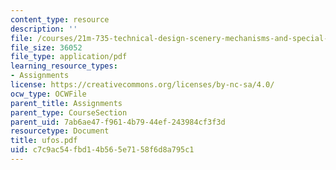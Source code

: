 ```yaml
---
content_type: resource
description: ''
file: /courses/21m-735-technical-design-scenery-mechanisms-and-special-effects-spring-2004/c7c9ac54fbd14b565e7158f6d8a795c1_ufos.pdf
file_size: 36052
file_type: application/pdf
learning_resource_types:
- Assignments
license: https://creativecommons.org/licenses/by-nc-sa/4.0/
ocw_type: OCWFile
parent_title: Assignments
parent_type: CourseSection
parent_uid: 7ab6ae47-f961-4b79-44ef-243984cf3f3d
resourcetype: Document
title: ufos.pdf
uid: c7c9ac54-fbd1-4b56-5e71-58f6d8a795c1
---
```

